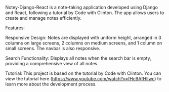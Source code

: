 Notey-Django-React is a note-taking application developed using Django and React, following a tutorial by Code with Clinton. The app allows users to create and manage notes efficiently.

Features:

Responsive Design: Notes are displayed with uniform height, arranged in 3 columns on large screens, 2 columns on medium screens, and 1 column on small screens. The navbar is also responsive.

Search Functionality: Displays all notes when the search bar is empty, providing a comprehensive view of all notes.

Tutorial: This project is based on the tutorial by Code with Clinton. You can view the tutorial here (https://www.youtube.com/watch?v=fHc9AfHllwc) to learn more about the development process.
